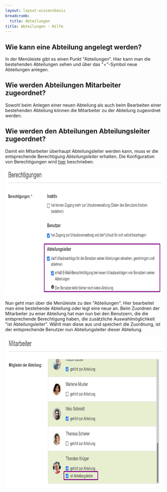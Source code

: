 ```yaml
---
layout: layout-wissensbasis
breadcrumb:
  title: Abteilungen
title: Abteilungen - Hilfe
---
```


## Wie kann eine Abteilung angelegt werden?

In der Menüleiste gibt es einen Punkt "Abteilungen". Hier kann man die
bestehenden Abteilungen sehen und über das "+"-Symbol neue Abteilungen anlegen.

## Wie werden Abteilungen Mitarbeiter zugeordnet?

Sowohl beim Anlegen einer neuen Abteilung als auch beim Bearbeiten einer
bestehenden Abteilung können die Mitarbeiter zu der Abteilung zugeordnet werden.

## Wie werden den Abteilungen Abteilungsleiter zugeordnet?

Damit ein Mitarbeiter überhaupt Abteilungsleiter werden kann, muss er die
entsprechende Berechtigung _Abteilungsleiter_ erhalten. Die Konfiguration von Berechtigungen wird [hier](../benutzer/#wie-stelle-ich-die-berechtigungen-eines-benutzers-ein) beschrieben.

<p>
  <picture>
    <source srcset="abteilungsleiter-berechtigung.avif" type="image/avif" />
    <source srcset="abteilungsleiter-berechtigung.webp" type="image/webp" />
    <img
      src="abteilungsleiter-berechtigung.png"
      alt="Konfiguration der Berechtigung Abteilungsleiter"
      decoding="async"
      loading="lazy"
      width="789"
      height="406"
    />
  </picture>
</p>

Nun geht man über die Menüleiste zu den "Abteilungen". Hier bearbeitet man eine
bestehende Abteilung oder legt eine neue an. Beim Zuordnen der Mitarbeiter zu
einer Abteilung hat man nun bei den Benutzern, die die entsprechende
Berechtigung haben, die zusätzliche Auswahlmöglichkeit "ist Abteilungsleiter".
Wählt man diese aus und speichert die Zuordnung, ist der entsprechende Benutzer
nun Abteilungsleiter dieser Abteilung.

<p>
  <picture>
    <source srcset="abteilungsleiter-abteilung.avif" type="image/avif" />
    <source srcset="abteilungsleiter-abteilung.webp" type="image/webp" />
    <img
      src="abteilungsleiter-abteilung.png"
      alt="Abteilungsleiter einer Abteilung konfigurieren"
      decoding="async"
      loading="lazy"
      width="784"
      height="487"
    />
  </picture>
</p>

